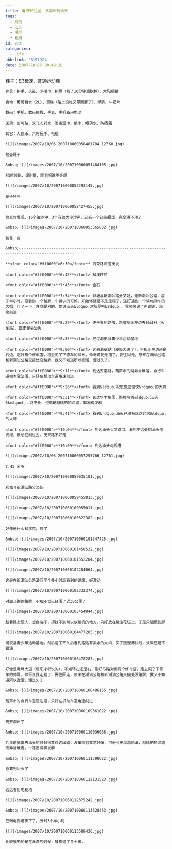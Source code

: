 ```yaml
---
title: 滑行50公里，从潮州到汕头
tags:
  - 刷街
  - 汕头
  - 潮州
  - 轮滑
id: 973
categories:
  - Life
abbrlink: '8197924'
date: 2007-10-06 00:49:28
---
```


鞋子：E3极速、普通运动鞋

	护具：护手、头盔、小毛巾、护踝（戴了10分钟后脱掉）、太阳眼镜

	食物：葡萄糖水（2L）、蛋糕（路上没吃又带回家了）、绿箭、牛奶片

	数码：手机、数码相机、手表、手机备用电池

	医药：创可贴、双飞人药水、消毒湿巾、纸巾、眼药水、防晒霜

	其它：人民币、六角扳手、甩棍

	![](/images/2007/10/06_200710060050481704_12760.jpg)

	检查鞋子

	&nbsp;![](/images/2007/10/200710060051484105.jpg)

	E3原装轮，爆耐磨，而且据说不会爆

	![](/images/2007/10/200710060052293145.jpg)

	轮子特写

	![](/images/2007/10/200710060052427455.jpg)

	检查时发现，16个轴承中，3个有较大沙沙声，还有一个已经报废，完全转不动了

	&nbsp;![](/images/2007/10/200710060053365032.jpg)

	装备一览

	&nbsp;----------------------------------------------------------------------------------------------

	**<font color="#ff0000">6:30</font>** 西荣路师范出发

	<font color="#ff0000">**6:45**</font> 枫溪环岛

	<font color="#ff0000">**7:45**</font> 金石

	<font color="#ff0000">**7:54**</font> 彩塘与新潮汕路分叉处，走新潮汕公路，溜了半小时，没看到一个路牌，车辆少的可怜，开始怀疑是不是走错了，还好遇到一个骑电动车的大姐，问了一下，方向是对的，她说汕头&ldquo;欢胶罗咯&rdquo;，我笑笑说了声谢谢，继续前进

	<font color="#ff0000">**8:29**</font> 终于看到路牌，路牌指示左边去县政府（火车站），直走是去汕头

	<font color="#ff0000">**8:35**</font> 经过潮安县青少年活动基地

	<font color="#ff0000">**9:00**</font> 达到潮安站（庵埠大道？），不知走左边还是右边，刚好有个修车店，跑去问了下修车的帅哥，帅哥说我走错了，要往回走，原来在潮汕公路和新潮汕公路交接处没路牌，我又不知道所以直溜，溜过头了。

	<font color="#ff0000">**9:11**</font> 到达安南路，葫芦市的路非常难溜，自行车道根本没法溜，只好在机动车道龟速前进

	<font color="#ff0000">**9:26**</font> 看到&ldquo;祝您旅途愉快&rdquo;的大牌

	<font color="#ff0000">**9:31**</font> 到达华丰集团，路牌写着&ldquo;汕头6km&quot;，路不长，但都是粗糙的柏油路，脚震得发麻

	<font color="#ff0000">**9:41**</font> 看到&rdquo;汕头经济特区欢迎您&ldquo;的大牌

	<font color="#ff0000">**10:04**</font> 到达汕头大学路口，看到不远处的汕头电视塔，很想狂刷过去，无奈路不好走

	<font color="#ff0000">**10:09**</font> 到达汕头电视塔

	![](/images/2007/10/06_200710060057253766_12761.jpg)

	7:45 金石

	![](/images/2007/10/200710060059035101.jpg)

	彩塘与新潮汕路分叉处

	![](/images/2007/10/200710060059455813.jpg)

	![](/images/2007/10/200710060100055011.jpg)

	![](/images/2007/10/200710060100322382.jpg)

	好像是什么科学馆，忘了

	&nbsp;![](/images/2007/10/200710060101347425.jpg)

	![](/images/2007/10/200710060101450532.jpg)

	![](/images/2007/10/200710060101552284.jpg)

	![](/images/2007/10/200710060102204064.jpg)

	这是在新潮汕公路滑行半个多小时后看到的路牌，好激动

	![](/images/2007/10/200710060102332374.jpg)

	对面马路的路牌，不知不觉已经溜了近30公里了

	![](/images/2007/10/200710060103454844.jpg)

	趁着路上没人，想自拍下，却找不到可以放相机的地方，只好放在路边花坛上，于是只能照到脚

	![](/images/2007/10/200710060104477285.jpg)

	潮安县青少年活动基地，然后溜了不久后看到路边有卖水的大妈，买了瓶营养快线，效果还是不错滴

	![](/images/2007/10/200710060106478287.jpg)

	好像是庵埠大道（后来才听说的），不知转左还是右，刚好马路对面有个修车店，跑去问了下修车的帅哥，帅哥说我走错了，要往回走，原来在潮汕公路和新潮汕公路交接处没路牌，我又不知道所以直溜，溜过头了

	&nbsp;![](/images/2007/10/200710060108486155.jpg)

	葫芦市的自行车道没法溜，只好在机动车道龟速前进

	&nbsp;![](/images/2007/10/200710060109361022.jpg)

	离开潮州了

	&nbsp;![](/images/2007/10/200710060110036086.jpg)

	几年前骑车去汕头的时候很喜欢这段路，没车而且非常好骑，可是今天溜着轮滑，粗糙的柏油路面非常难走，一路震得脚发麻

	&nbsp;![](/images/2007/10/200710060111390622.jpg)

	总算到汕头了

	&nbsp;![](/images/2007/10/200710060112131523.jpg)

	远远看到电视塔

	![](/images/2007/10/200710060112375242.jpg)

	&nbsp;![](/images/2007/10/200710060113328453.jpg)

	已到电视塔脚下了，历时3个半小时

	![](/images/2007/10/200710060113588436.jpg)

	比较搞笑的是在乌洋的时候，被狗追了几十米，